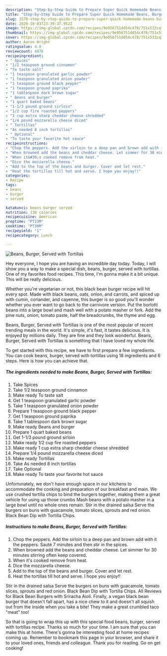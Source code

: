 ```yaml
---
description: "Step-by-Step Guide to Prepare Super Quick Homemade Beans, Burger, Served with Tortillas"
title: "Step-by-Step Guide to Prepare Super Quick Homemade Beans, Burger, Served with Tortillas"
slug: 1578-step-by-step-guide-to-prepare-super-quick-homemade-beans-burger-served-with-tortillas
date: 2020-10-03T23:39:37.952Z
image: https://img-global.cpcdn.com/recipes/9e956751dd54c478/751x532cq70/beans-burger-served-with-tortillas-recipe-main-photo.jpg
thumbnail: https://img-global.cpcdn.com/recipes/9e956751dd54c478/751x532cq70/beans-burger-served-with-tortillas-recipe-main-photo.jpg
cover: https://img-global.cpcdn.com/recipes/9e956751dd54c478/751x532cq70/beans-burger-served-with-tortillas-recipe-main-photo.jpg
author: Aaron Wright
ratingvalue: 4.8
reviewcount: 4876
recipeingredient:
- " Spices"
- "1/2 teaspoon ground cinnamon"
- "To taste salt"
- "1 teaspoon granulated garlic powder"
- "1 teaspoon granulated onion powder"
- "1 teaspoon ground black pepper"
- "1 teaspoon ground paprika"
- "1 tablespoon dark brown sugar"
- " Beans and burger"
- "1 quart baked beans"
- "1-1/3 pound ground sirloin"
- "1/2 cup fire roasted peppers"
- "1 cup extra sharp cheddar cheese shredded"
- "1/4 pound mozzarella cheese diced"
- " Tortillas"
- "As needed 8 inch tortillas"
- " Optional"
- "To taste your favorite hot sauce"
recipeinstructions:
- "Chop the peppers. Add the sirloin to a deep pan and brown add with it the peppers. Sauté 7 minutes and then stir in the spices."
- "When browned add the beans and cheddar cheese. Let simmer for 30 minutes stirring often keep covered."
- "When it&#39;s cooked remove from heat."
- "Dice the mozzarella cheese."
- "Add to the top of the beans and burger. Cover and let rest."
- "Heat the tortillas till hot and serve. I hope you enjoy!!"
categories:
- Recipe
tags:
- beans
- burger
- served

katakunci: beans burger served 
nutrition: 138 calories
recipecuisine: American
preptime: "PT23M"
cooktime: "PT30M"
recipeyield: "1"
recipecategory: Lunch

---
```



![Beans, Burger, Served with Tortillas](https://img-global.cpcdn.com/recipes/9e956751dd54c478/751x532cq70/beans-burger-served-with-tortillas-recipe-main-photo.jpg)

Hey everyone, I hope you are having an incredible day today. Today, I will show you a way to make a special dish, beans, burger, served with tortillas. One of my favorites food recipes. This time, I'm gonna make it a bit unique. This will be really delicious.

Whether you&#39;re vegetarian or not, this black bean burger recipe will hit every spot. Made with black beans, oats, onion, and carrots, and spiced up with cumin, coriander, and cayenne, this burger is so good you&#39;ll wonder whether you ever want to go back to the carnivore version. Put the borlotti beans into a large bowl and mash well with a potato masher or fork. Add the pine nuts, onion, tomato paste, half the breadcrumbs, the thyme and egg.

Beans, Burger, Served with Tortillas is one of the most popular of recent trending meals in the world. It's simple, it's fast, it tastes delicious. It is enjoyed by millions daily. They are fine and they look wonderful. Beans, Burger, Served with Tortillas is something that I have loved my whole life.


To get started with this recipe, we have to first prepare a few ingredients. You can cook beans, burger, served with tortillas using 18 ingredients and 6 steps. Here is how you can achieve that.

<!--inarticleads1-->

##### The ingredients needed to make Beans, Burger, Served with Tortillas:

1. Take  Spices
1. Take 1/2 teaspoon ground cinnamon
1. Make ready To taste salt
1. Get 1 teaspoon granulated garlic powder
1. Take 1 teaspoon granulated onion powder
1. Prepare 1 teaspoon ground black pepper
1. Get 1 teaspoon ground paprika
1. Take 1 tablespoon dark brown sugar
1. Make ready  Beans and burger
1. Prepare 1 quart baked beans
1. Get 1-1/3 pound ground sirloin
1. Make ready 1/2 cup fire roasted peppers
1. Make ready 1 cup extra sharp cheddar cheese shredded
1. Prepare 1/4 pound mozzarella cheese diced
1. Make ready  Tortillas
1. Take As needed 8 inch tortillas
1. Take  Optional
1. Make ready To taste your favorite hot sauce


Unfortunately, we don&#39;t have enough space in our kitchens to accommodate the cooking and preparation of our breakfast and main. We use crushed tortilla chips to bind the burgers together, making them a great vehicle for using up those crumbs Mash beans with a potato masher in a large bowl until no whole ones remain. Stir in the drained salsa Serve the burgers on buns with guacamole, tomato slices, sprouts and red onion. Black Bean Dip with Tortilla Chips. 

<!--inarticleads2-->

##### Instructions to make Beans, Burger, Served with Tortillas:

1. Chop the peppers. Add the sirloin to a deep pan and brown add with it the peppers. Sauté 7 minutes and then stir in the spices.
1. When browned add the beans and cheddar cheese. Let simmer for 30 minutes stirring often keep covered.
1. When it&#39;s cooked remove from heat.
1. Dice the mozzarella cheese.
1. Add to the top of the beans and burger. Cover and let rest.
1. Heat the tortillas till hot and serve. I hope you enjoy!!


Stir in the drained salsa Serve the burgers on buns with guacamole, tomato slices, sprouts and red onion. Black Bean Dip with Tortilla Chips. All Reviews for Black Bean Burgers with Sriracha Aioli. Finally, a vegan black bean burger that doesn&#39;t fall apart, has a nice chew to it and doesn&#39;t all squish out from the inside when you take a bite! They make a great crumbled taco &#34;meat&#34; too! 

So that is going to wrap this up with this special food beans, burger, served with tortillas recipe. Thanks so much for your time. I am sure that you can make this at home. There's gonna be interesting food at home recipes coming up. Remember to bookmark this page in your browser, and share it to your loved ones, friends and colleague. Thank you for reading. Go on get cooking!

